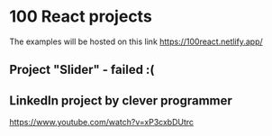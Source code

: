 # 100 React projects 
The examples will be hosted on this link 
https://100react.netlify.app/

## Project "Slider" - failed :(

## LinkedIn project by clever programmer

<https://www.youtube.com/watch?v=xP3cxbDUtrc>
